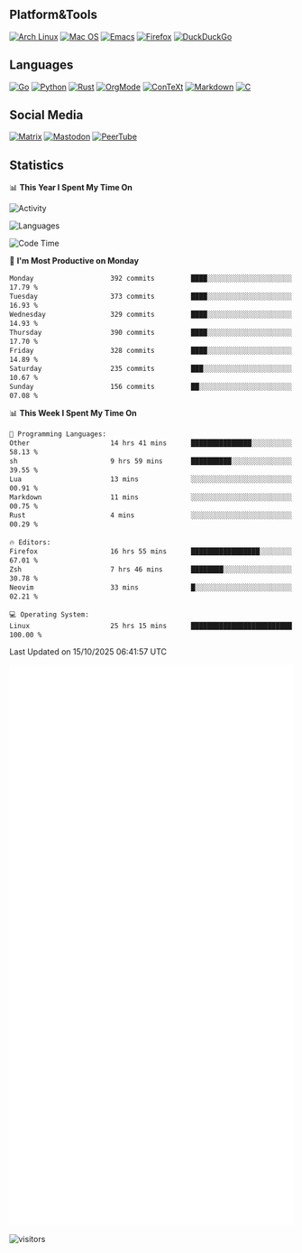 ## Platform&Tools

[![Arch Linux](https://img.shields.io/badge/ArchLinux-1793D1?logo=arch-linux&logoColor=fff&style=flat-square)](https://archlinux.org/)
[![Mac OS](https://img.shields.io/badge/MacOS-000000?style=flat-square&logo=macos&logoColor=F0F0F0)](https://www.apple.com/macos/)
[![Emacs](https://img.shields.io/badge/Emacs-%237F5AB6.svg?&style=flat-square&logo=gnu-emacs&logoColor=white)](https://www.gnu.org/software/emacs/)
[![Firefox](https://img.shields.io/badge/Firefox-FF7139?style=flat-square&logo=Firefox-Browser&logoColor=white)](https://firefox.com/)
[![DuckDuckGo](https://img.shields.io/badge/DuckDuckGo-DE5833?style=flat-square&logo=DuckDuckGo&logoColor=white)](https://duckduckgo.com/)

## Languages

[![Go](https://img.shields.io/badge/Golang-%2300ADD8.svg?style=flat-square&logo=go&logoColor=white)](https://golang.org/)
[![Python](https://img.shields.io/badge/Python-3670A0?style=flat-square&logo=python&logoColor=ffdd54)](https://www.python.org/)
[![Rust](https://img.shields.io/badge/Rust-%23000000.svg?style=flat-square&logo=rust&logoColor=white)](https://www.rust-lang.org/)
[![OrgMode](https://img.shields.io/badge/OrgMode-%23000000.svg?style=flat-square&logo=org&logoColor=white)](https://orgmode.org/)
[![ConTeXt](https://img.shields.io/badge/ConTeXt-%23008080.svg?style=flat-square&logo=latex&logoColor=white)](https://contextgarden.net/)
[![Markdown](https://img.shields.io/badge/MarkDown-%23000000.svg?style=flat-square&logo=markdown&logoColor=white)](https://daringfireball.net/projects/markdown/)
[![C](https://img.shields.io/badge/C-%2300599C.svg?style=flat-square&logo=c&logoColor=white)](https://www.iso.org/standard/74528.html)

## Social Media
<!--[![Telegram](https://img.shields.io/badge/SteamedFish-2CA5E0?style=social&logo=telegram&logoColor=white)](https://t.me/SteamedFish)-->

[![Matrix](https://img.shields.io/badge/SteamedFish-2CA5E0?style=social&logo=matrix&logoColor=black)](https://matrix.to/#/@i:steamedfish.org)
[![Mastodon](https://img.shields.io/mastodon/follow/109596467238113271?domain=https%3A%2F%2Fmastodon.steamedfish.org%2F&style=social)](https://steamedfish.org/@SteamedFish)
[![PeerTube](https://img.shields.io/badge/PeerTube-23000000.svg?logo=peertube&style=social)](https://peertube.steamedfish.org/)

## Statistics


📊 **This Year I Spent My Time On** 

![Activity](https://wakatime.com/share/@SteamedFish/7529f30a-f1b7-40a4-8d09-e6d855cb7a13.png)

![Languages](https://wakatime.com/share/@SteamedFish/1c5e5366-0e9e-40d8-ac85-d630f61b69c6.svg)

<!--START_SECTION:waka-->
![Code Time](http://img.shields.io/badge/Code%20Time-5%2C068%20hrs%2012%20mins-blue)

📅 **I'm Most Productive on Monday** 

```text
Monday                   392 commits         ████░░░░░░░░░░░░░░░░░░░░░   17.79 % 
Tuesday                  373 commits         ████░░░░░░░░░░░░░░░░░░░░░   16.93 % 
Wednesday                329 commits         ████░░░░░░░░░░░░░░░░░░░░░   14.93 % 
Thursday                 390 commits         ████░░░░░░░░░░░░░░░░░░░░░   17.70 % 
Friday                   328 commits         ████░░░░░░░░░░░░░░░░░░░░░   14.89 % 
Saturday                 235 commits         ███░░░░░░░░░░░░░░░░░░░░░░   10.67 % 
Sunday                   156 commits         ██░░░░░░░░░░░░░░░░░░░░░░░   07.08 % 
```


📊 **This Week I Spent My Time On** 

```text
💬 Programming Languages: 
Other                    14 hrs 41 mins      ███████████████░░░░░░░░░░   58.13 % 
sh                       9 hrs 59 mins       ██████████░░░░░░░░░░░░░░░   39.55 % 
Lua                      13 mins             ░░░░░░░░░░░░░░░░░░░░░░░░░   00.91 % 
Markdown                 11 mins             ░░░░░░░░░░░░░░░░░░░░░░░░░   00.75 % 
Rust                     4 mins              ░░░░░░░░░░░░░░░░░░░░░░░░░   00.29 % 

🔥 Editors: 
Firefox                  16 hrs 55 mins      █████████████████░░░░░░░░   67.01 % 
Zsh                      7 hrs 46 mins       ████████░░░░░░░░░░░░░░░░░   30.78 % 
Neovim                   33 mins             █░░░░░░░░░░░░░░░░░░░░░░░░   02.21 % 

💻 Operating System: 
Linux                    25 hrs 15 mins      █████████████████████████   100.00 % 
```


 Last Updated on 15/10/2025 06:41:57 UTC
<!--END_SECTION:waka-->


![Metrics](https://github.com/SteamedFish/SteamedFish/blob/master/github-metrics.svg)


![visitors](https://visitor-badge.laobi.icu/badge?page_id=SteamedFish.SteamedFish)
